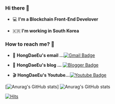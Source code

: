 ### Hi there 👋   

 - 💻   **I'm a Blockchain Front-End Develover**    

 - 🇰🇷  **I'm working in South Korea**

### How to reach me? 🤔

- 💌 **HongDaeEu's email ...**[![Gmail Badge](https://img.shields.io/badge/Gmail-EA5C2B?style=?flat-square&logo=Gmail&logoColor=white&link=mailto:aviate8@gmail.com)](mailto:aviate8@gmail.com)

- 📓 **HongDaeEu's blog ...** [![Blogger Badge](http://img.shields.io/badge/Blog-09B3AF?style=flat-square&logo=blogger&logoColor=white&link=https://pastelblockchain.tistory.com/)](https://pastelblockchain.tistory.com/)

- 🎬 **HongDaeEu's Youtube...**[![Youtube Badge](https://img.shields.io/badge/Youtube-ff0000?style=flat-square&logo=youtube&link=https://www.youtube.com/channel/UCqR1nqIT71MwtXiqkoD4HAg)](https://www.youtube.com/channel/UCqR1nqIT71MwtXiqkoD4HAg)     

[![Anurag's GitHub stats](https://github-readme-stats.vercel.app/api?username=HongDaeEu&&show_icons=true&theme=vue)]
![Anurag's GitHub stats](https://github-readme-stats.vercel.app/api?username=PastelWhale&show_icons=true&theme=cobalt)   

[![Hits](https://hits.seeyoufarm.com/api/count/incr/badge.svg?url=https%3A%2F%2Fgithub.com%2FHongDaeEui&count_bg=%2379C83D&title_bg=%23555555&icon=&icon_color=%23E7E7E7&title=hits&edge_flat=false)](https://hits.seeyoufarm.com)
